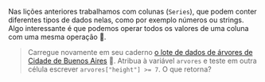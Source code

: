 Nas lições anteriores trabalhamos com colunas (`Series`), que podem conter diferentes tipos de dados nelas, como por exemplo números ou strings. Algo interessante é que podemos operar todos os valores de uma coluna com uma mesma operação 🤯.

> Carregue novamente em seu caderno [o lote de dados de árvores de Cidade de Buenos Aires](https://github.com/MumukiProject/datasets/raw/master/arbolado-publico-lineal.csv) 🌳.  Atribua à variável `arvores` e teste em outra célula escrever `arvores["height"] >= 7`. O que retorna?
>
